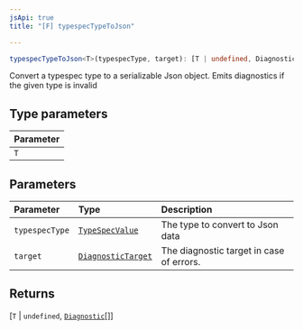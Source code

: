 ```yaml
---
jsApi: true
title: "[F] typespecTypeToJson"

---
```

```ts
typespecTypeToJson<T>(typespecType, target): [T | undefined, Diagnostic[]]
```

Convert a typespec type to a serializable Json object.
Emits diagnostics if the given type is invalid

## Type parameters

| Parameter |
| :------ |
| `T` |

## Parameters

| Parameter | Type | Description |
| :------ | :------ | :------ |
| `typespecType` | [`TypeSpecValue`](Type.TypeSpecValue.md) | The type to convert to Json data |
| `target` | [`DiagnosticTarget`](Type.DiagnosticTarget.md) | The diagnostic target in case of errors. |

## Returns

[`T` \| `undefined`, [`Diagnostic`](Interface.Diagnostic.md)[]]
